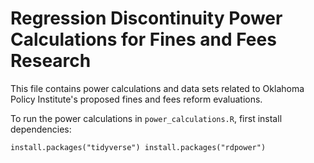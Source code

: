 # Regression Discontinuity Power Calculations for Fines and Fees Research

This file contains power calculations and data sets related to Oklahoma Policy Institute's proposed fines and fees reform evaluations.

To run the power calculations in `power_calculations.R`, first install dependencies:

`install.packages("tidyverse")
install.packages("rdpower")`
